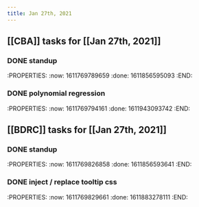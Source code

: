```yaml
---
title: Jan 27th, 2021
---
```


## [[CBA]] tasks for [[Jan 27th, 2021]]
### DONE standup
:PROPERTIES:
:now: 1611769789659
:done: 1611856595093
:END:
### DONE polynomial regression
:PROPERTIES:
:now: 1611769794161
:done: 1611943093742
:END:
## [[BDRC]] tasks for [[Jan 27th, 2021]]
### DONE standup
:PROPERTIES:
:now: 1611769826858
:done: 1611856593641
:END:
### DONE inject / replace tooltip css
:PROPERTIES:
:now: 1611769829661
:done: 1611883278111
:END:

